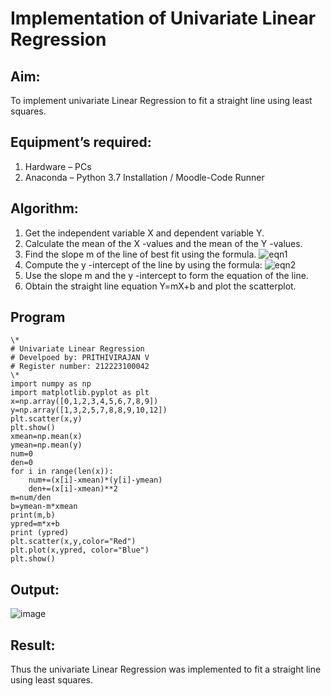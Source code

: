 # Implementation of Univariate Linear Regression
## Aim:
To implement univariate Linear Regression to fit a straight line using least squares.
## Equipment’s required:
1.	Hardware – PCs
2.	Anaconda – Python 3.7 Installation / Moodle-Code Runner
## Algorithm:
1.	Get the independent variable X and dependent variable Y.
2.	Calculate the mean of the X -values and the mean of the Y -values.
3.	Find the slope m of the line of best fit using the formula.
 ![eqn1](./eq1.jpg)
4.	Compute the y -intercept of the line by using the formula:
![eqn2](./eq2.jpg)  
5.	Use the slope m and the y -intercept to form the equation of the line.
6.	Obtain the straight line equation Y=mX+b and plot the scatterplot.
## Program
```
\*
# Univariate Linear Regression
# Develpoed by: PRITHIVIRAJAN V
# Register number: 212223100042
\*
import numpy as np
import matplotlib.pyplot as plt 
x=np.array([0,1,2,3,4,5,6,7,8,9])
y=np.array([1,3,2,5,7,8,8,9,10,12])
plt.scatter(x,y)
plt.show()
xmean=np.mean(x)
ymean=np.mean(y)
num=0
den=0
for i in range(len(x)):
    num+=(x[i]-xmean)*(y[i]-ymean)
    den+=(x[i]-xmean)**2
m=num/den
b=ymean-m*xmean
print(m,b)
ypred=m*x+b
print (ypred)
plt.scatter(x,y,color="Red")
plt.plot(x,ypred, color="Blue")
plt.show()
```
## Output:

![image](https://github.com/Prithivirajan2911/Univariate-Linear-Regression/assets/147020085/739aaaa2-2cf2-4c26-9e53-e5e1b6298d15)

## Result:
Thus the univariate Linear Regression was implemented to fit a straight line using least squares.
